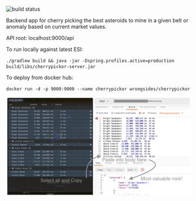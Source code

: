 ![build status](https://dockerbuildbadges.quelltext.eu/status.svg?organization=wrongsides&repository=cherrypickor)

Backend app for cherry picking the best asteroids to mine in a given belt or anomaly based on current market values.

API root: localhost:9000/api

To run locally against latest ESI: 
``` 
./gradlew build && java -jar -Dspring.profiles.active=production build/libs/cherrypickor-server.jar
```

To deploy from docker hub:
```
docker run -d -p 9000:9000 --name cherrypickor wrongsides/cherrypickor
```

![cherrypickor](cherrypickor.jpg?raw=true)
